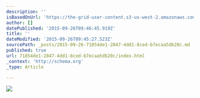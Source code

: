 ```yaml
---
description: ''
isBasedOnUrl: 'https://the-grid-user-content.s3-us-west-2.amazonaws.com/dd721009-c3a3-4779-8315-63fa6c12d7c0.jpg'
author: []
datePublished: '2015-09-26T09:46:45.919Z'
title: ''
dateModified: '2015-09-26T09:45:27.523Z'
sourcePath: _posts/2015-09-26-71854de1-2847-4dd1-8ced-b7ecaa5db20c.md
published: true
url: 71854de1-2847-4dd1-8ced-b7ecaa5db20c/index.html
_context: 'http://schema.org'
_type: Article

---
```

![](https://the-grid-user-content.s3-us-west-2.amazonaws.com/dd721009-c3a3-4779-8315-63fa6c12d7c0.jpg)